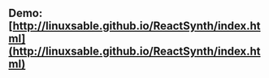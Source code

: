 ## Demo: [http://linuxsable.github.io/ReactSynth/index.html](http://linuxsable.github.io/ReactSynth/index.html)
